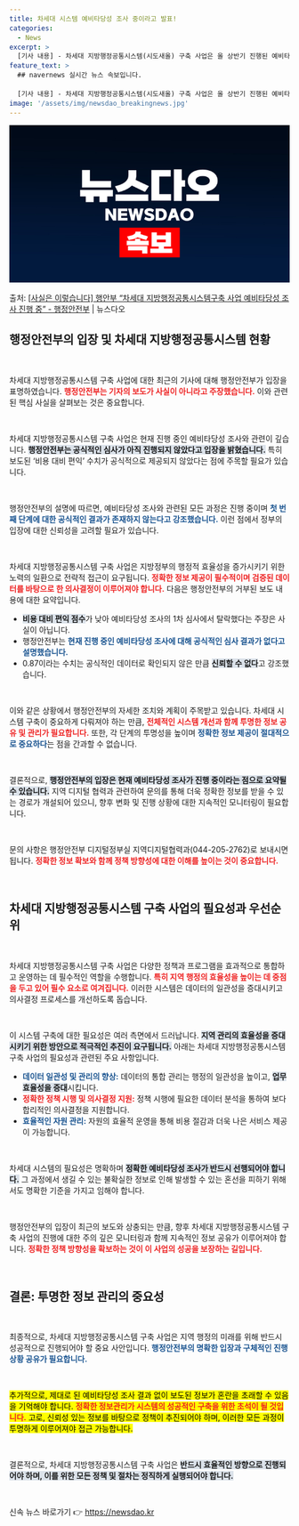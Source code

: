 ```yaml
---
title: 차세대 시스템 예비타당성 조사 중이라고 발표!
categories:
  - News
excerpt: >
  [기사 내용] - 차세대 지방행정공통시스템(시도새올) 구축 사업은 올 상반기 진행된 예비타당성 1차 심사에서…
feature_text: >
  ## navernews 실시간 뉴스 속보입니다.

  [기사 내용] - 차세대 지방행정공통시스템(시도새올) 구축 사업은 올 상반기 진행된 예비타당성 1차 심사에서…
image: '/assets/img/newsdao_breakingnews.jpg'
---
```


![뉴스다오 속보](/assets/img/newsdao_breakingnews.jpg)

<p>출처: <a href="https://newsdao.kr/2657" rel="dofollow">[사실은 이렇습니다] 행안부 “차세대 지방행정공통시스템구축 사업 예비타당성 조사 진행 중” - 행정안전부</a> | 뉴스다오</p>

<h2 data-ke-size="size26">행정안전부의 입장 및 차세대 지방행정공통시스템 현황</h2>

<p data-ke-size="size16">&nbsp;</p>

차세대 지방행정공통시스템 구축 사업에 대한 최근의 기사에 대해 행정안전부가 입장을 표명하였습니다. <b><span style="color: #ee2323;">행정안전부는 기자의 보도가 사실이 아니라고 주장했습니다.</span></b> 이와 관련된 핵심 사실을 살펴보는 것은 중요합니다. 

<p data-ke-size="size16">&nbsp;</p>

차세대 지방행정공통시스템 구축 사업은 현재 진행 중인 예비타당성 조사와 관련이 깊습니다. <b><span style="background-color: #21538527;">행정안전부는 공식적인 심사가 아직 진행되지 않았다고 입장을 밝혔습니다.</span></b> 특히 보도된 ‘비용 대비 편익’ 수치가 공식적으로 제공되지 않았다는 점에 주목할 필요가 있습니다. 

<p data-ke-size="size16">&nbsp;</p>

행정안전부의 설명에 따르면, 예비타당성 조사와 관련된 모든 과정은 진행 중이며 <b><span style="color: #1a5490;">첫 번째 단계에 대한 공식적인 결과가 존재하지 않는다고 강조했습니다.</span></b> 이런 점에서 정부의 입장에 대한 신뢰성을 고려할 필요가 있습니다.

<p data-ke-size="size16">&nbsp;</p>

차세대 지방행정공통시스템 구축 사업은 지방정부의 행정적 효율성을 증가시키기 위한 노력의 일환으로 전략적 접근이 요구됩니다. <b><span style="color: #ee2323;">정확한 정보 제공이 필수적이며 검증된 데이터를 바탕으로 한 의사결정이 이루어져야 합니다.</span></b> 다음은 행정안전부의 거부된 보도 내용에 대한 요약입니다.

<ul>
<li><b><span style="background-color: #21538527;">비용 대비 편익 점수</span></b>가 낮아 예비타당성 조사의 1차 심사에서 탈락했다는 주장은 사실이 아닙니다.</li>
<li>행정안전부는 <b><span style="color: #1a5490;">현재 진행 중인 예비타당성 조사에 대해 공식적인 심사 결과가 없다고 설명했습니다.</span></b></li>
<li>0.87이라는 수치는 공식적인 데이터로 확인되지 않은 만큼 <b><span style="background-color: #21538527;">신뢰할 수 없다</span></b>고 강조했습니다.</li>
</ul>

<p data-ke-size="size16">&nbsp;</p>

이와 같은 상황에서 행정안전부의 자세한 조치와 계획이 주목받고 있습니다. 차세대 시스템 구축이 중요하게 다뤄져야 하는 만큼, <b><span style="color: #ee2323;">전체적인 시스템 개선과 함께 투명한 정보 공유 및 관리가 필요합니다.</span></b> 또한, 각 단계의 투명성을 높이며 <b><span style="color: #1a5490;">정확한 정보 제공이 절대적으로 중요하다</span></b>는 점을 간과할 수 없습니다. 

<p data-ke-size="size16">&nbsp;</p>

결론적으로, <b><span style="background-color: #21538527;">행정안전부의 입장은 현재 예비타당성 조사가 진행 중이라는 점으로 요약될 수 있습니다.</span></b> 지역 디지털 협력과 관련하여 문의를 통해 더욱 정확한 정보를 받을 수 있는 경로가 개설되어 있으니, 향후 변화 및 진행 상황에 대한 지속적인 모니터링이 필요합니다.

<p data-ke-size="size16">&nbsp;</p>

문의 사항은 행정안전부 디지털정부실 지역디지털협력과(044-205-2762)로 보내시면 됩니다. <b><span style="color: #ee2323;">정확한 정보 확보와 함께 정책 방향성에 대한 이해를 높이는 것이 중요합니다.</span></b> 

<p data-ke-size="size16">&nbsp;</p>

<h2 data-ke-size="size26">차세대 지방행정공통시스템 구축 사업의 필요성과 우선순위</h2>

<p data-ke-size="size16">&nbsp;</p>

차세대 지방행정공통시스템 구축 사업은 다양한 정책과 프로그램을 효과적으로 통합하고 운영하는 데 필수적인 역할을 수행합니다. <b><span style="color: #ee2323;">특히 지역 행정의 효율성을 높이는 데 중점을 두고 있어 필수 요소로 여겨집니다.</span></b> 이러한 시스템은 데이터의 일관성을 증대시키고 의사결정 프로세스를 개선하도록 돕습니다.

<p data-ke-size="size16">&nbsp;</p>

이 시스템 구축에 대한 필요성은 여러 측면에서 드러납니다. <b><span style="background-color: #21538527;">지역 관리의 효율성을 증대시키기 위한 방안으로 적극적인 추진이 요구됩니다.</span></b> 아래는 차세대 지방행정공통시스템 구축 사업의 필요성과 관련된 주요 사항입니다.

<ul>
<li><b><span style="color: #1a5490;">데이터 일관성 및 관리의 향상:</span></b> 데이터의 통합 관리는 행정의 일관성을 높이고, <b><span style="background-color: #21538527;">업무 효율성을 증대</span></b>시킵니다.</li>
<li><b><span style="color: #ee2323;">정확한 정책 시행 및 의사결정 지원:</span></b> 정책 시행에 필요한 데이터 분석을 통하여 보다 합리적인 의사결정을 지원합니다.</li>
<li><b><span style="color: #1a5490;">효율적인 자원 관리:</span></b> 자원의 효율적 운영을 통해 비용 절감과 더욱 나은 서비스 제공이 가능합니다.</li>
</ul>

<p data-ke-size="size16">&nbsp;</p>

차세대 시스템의 필요성은 명확하며 <b><span style="background-color: #21538527;">정확한 예비타당성 조사가 반드시 선행되어야 합니다.</span></b> 그 과정에서 생길 수 있는 불확실한 정보로 인해 발생할 수 있는 혼선을 피하기 위해서도 명확한 기준을 가지고 임해야 합니다. 

<p data-ke-size="size16">&nbsp;</p>

행정안전부의 입장이 최근의 보도와 상충되는 만큼, 향후 차세대 지방행정공통시스템 구축 사업의 진행에 대한 주의 깊은 모니터링과 함께 지속적인 정보 공유가 이루어져야 합니다. <b><span style="color: #ee2323;">정확한 정책 방향성을 확보하는 것이 이 사업의 성공을 보장하는 길입니다.</span></b>

<p data-ke-size="size16">&nbsp;</p>

<h2 data-ke-size="size26">결론: 투명한 정보 관리의 중요성</h2>

<p data-ke-size="size16">&nbsp;</p>

최종적으로, 차세대 지방행정공통시스템 구축 사업은 지역 행정의 미래를 위해 반드시 성공적으로 진행되어야 할 중요 사안입니다. <b><span style="color: #1a5490;">행정안전부의 명확한 입장과 구체적인 진행 상황 공유가 필요합니다.</span></b> 

<p data-ke-size="size16">&nbsp;</p>

<mark>추가적으로, 제대로 된 예비타당성 조사 결과 없이 보도된 정보가 혼란을 초래할 수 있음을 기억해야 합니다. <b><span style="color: #ee2323;">정확한 정보관리가 시스템의 성공적인 구축을 위한 초석이 될 것입니다.</span></b> 고로, 신뢰성 있는 정보를 바탕으로 정책이 추진되어야 하며, 이러한 모든 과정이 투명하게 이루어져야 접근 가능합니다.

<p data-ke-size="size16">&nbsp;</p>

결론적으로, 차세대 지방행정공통시스템 구축 사업은 <b><span style="background-color: #21538527;">반드시 효율적인 방향으로 진행되어야 하며, 이를 위한 모든 정책 및 절차는 정직하게 실행되어야 합니다.</span></b> 

<p data-ke-size="size16">&nbsp;</p> 

신속 뉴스 바로가기 👉 <a href="https://newsdao.kr" rel="dofollow">https://newsdao.kr</a>


